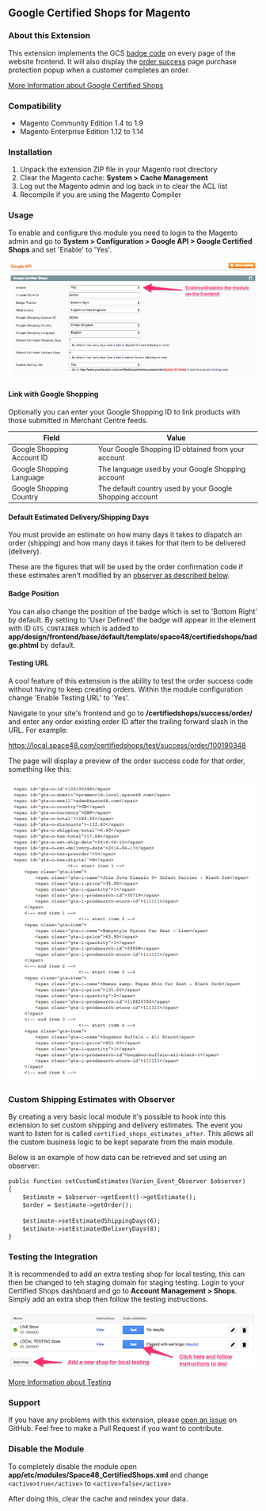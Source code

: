 ## Google Certified Shops for Magento

### About this Extension

This extension implements the GCS [badge code](https://support.google.com/trustedstoresmerchant/answer/6063080?hl=en-GB&ref_topic=6063044#variables) on every page of the website frontend. It will also display the [order success](https://support.google.com/trustedstoresmerchant/answer/6063087?hl=en-GB&ref_topic=6063044) page purchase protection popup when a customer completes an order.

[More Information about Google Certified Shops](https://support.google.com/trustedstoresmerchant/answer/6063065?hl=en-GB&ref_topic=6063044)

### Compatibility

- Magento Community Edition 1.4 to 1.9
- Magento Enterprise Edition 1.12 to 1.14

### Installation

1. Unpack the extension ZIP file in your Magento root directory
2. Clear the Magento cache: **System > Cache Management**
3. Log out the Magento admin and log back in to clear the ACL list
4. Recompile if you are using the Magento Compiler

### Usage

To enable and configure this module you need to login to the Magento admin and go to **System > Configuration > Google API > Google Certified Shops** and set 'Enable' to 'Yes'.

![Configuration](https://github.com/Space48/Space48_CertifiedShops/blob/master/assets/config.png)

#### Link with Google Shopping

Optionally you can enter your Google Shopping ID to link products with those submitted in Merchant Centre feeds.

|Field|Value|
|---|---|
|Google Shopping Account ID|Your Google Shopping ID obtained from your account|
|Google Shopping Language|The language used by your Google Shopping account|
|Google Shopping Country|The default country used by your Google Shopping account|

#### Default Estimated Delivery/Shipping Days

You must provide an estimate on how many days it takes to dispatch an order (shipping) and how many days it takes for that item to be delivered (delivery).

These are the figures that will be used by the order confirmation code if these estimates aren't modified by an [observer as described below](#custom-shipping-estimates-with-observer).

#### Badge Position

You can also change the position of the badge which is set to 'Bottom Right' by default. By setting to 'User Defined' the badge will appear in the element with ID `GTS_CONTAINER` which is added to **app/design/frontend/base/default/template/space48/certifiedshops/badge.phtml** by default.

#### Testing URL

A cool feature of this extension is the ability to test the order success code without having to keep creating orders. Within the module configuration change 'Enable Testing URL' to 'Yes'.

Navigate to your site's frontend and go to **/certifiedshops/success/order/** and enter any order existing order ID after the trailing forward slash in the URL. For example:

https://local.space48.com/certifiedshops/test/success/order/100190348

The page will display a preview of the order success code for that order, something like this:

![Configuration](https://github.com/Space48/Space48_CertifiedShops/blob/master/assets/test.png)

### Custom Shipping Estimates with Observer

By creating a very basic local module it's possible to hook into this extension to set custom shipping and delivery estimates. The event you want to listen for is called `certified_shops_estimates_after`. This allows all the custom business logic to be kept separate from the main module.

Below is an example of how data can be retrieved and set using an observer:

````
public function setCustomEstimates(Varien_Event_Observer $observer)
{
    $estimate = $observer->getEvent()->getEstimate();
    $order = $estimate->getOrder();

    $estimate->setEstimatedShippingDays(6);
    $estimate->setEstimatedDeliveryDays(8);
}
````

### Testing the Integration

It is recommended to add an extra testing shop for local testing, this can then be changed to teh staging domain for staging testing. Login to your Certified Shops dashboard and go to **Account Management > Shops**. Simply add an extra shop then follow the testing instructions.

![Testing](https://github.com/Space48/Space48_CertifiedShops/blob/master/assets/testing.png)

[More Information about Testing](https://support.google.com/trustedstoresmerchant/answer/6063088?hl=en-GB&ref_topic=6063044)

### Support

If you have any problems with this extension, please [open an issue](https://github.com/Space48/Space48_CertifiedShops/issues) on GitHub. Feel free to make a Pull Request if you want to contribute.

### Disable the Module

To completely disable the module open **app/etc/modules/Space48_CertifiedShops.xml** and change `<active>true</active>` to `<active>false</active>`

After doing this, clear the cache and reindex your data.
